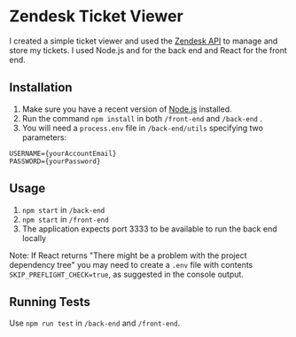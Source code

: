 # Zendesk Ticket Viewer

I created a simple ticket viewer and used the [Zendesk API](https://developer.zendesk.com/api-reference/ticketing/tickets/tickets/) to manage and store my tickets. I used Node.js and for the back end and React for the front end. 

## Installation

1. Make sure you have a recent version of [Node.js](https://nodejs.org/en/) installed.
2. Run the command ```npm install``` in both ```/front-end``` and ```/back-end``` .
3. You will need a ```process.env``` file in ```/back-end/utils``` specifying two parameters:

```
USERNAME={yourAccountEmail}
PASSWORD={yourPassword}
```

## Usage

1. ```npm start``` in ```/back-end``` 
2. ```npm start``` in ```/front-end```
3. The application expects port 3333 to be available to run the back end locally

Note: If React returns "There might be a problem with the project dependency tree" you may need to create a ```.env``` file with contents ```SKIP_PREFLIGHT_CHECK=true```, as suggested in the console output.

## Running Tests
Use ```npm run test``` in ```/back-end``` and ```/front-end```.
